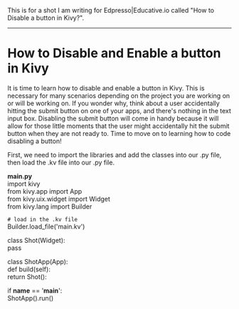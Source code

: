 This is for a shot I am writing for Edpresso|Educative.io called "How to Disable a button in Kivy?".

--------------------------------------------------------------------------------------------------------------------------

# **How to Disable and Enable a button in Kivy**

It is time to learn how to disable and enable a button in Kivy. This is necessary for many scenarios depending on the project you are working on or will be working on. If you wonder why, think about a user accidentally hitting the submit button on one of your apps, and there's nothing in the text input box. Disabling the submit button will come in handy because it will allow for those little moments that the user might accidentally hit the submit button when they are not ready to. Time to move on to learning how to code disabling a button!

First, we need to import the libraries and add the classes into our .py file, then load the .kv file into our .py file.

**main.py**<br>
import kivy<br>
from kivy.app import App<br>
from kivy.uix.widget import Widget<br>
from kivy.lang import Builder<br>

`# load in the .kv file`<br>
Builder.load_file('main.kv')<br>

class Shot(Widget):<br>
	pass<br>

class ShotApp(App):<br>
	def build(self):<br>
	return Shot():<br>

if __name__ == '__main__':<br>
	ShotApp().run()<br>

